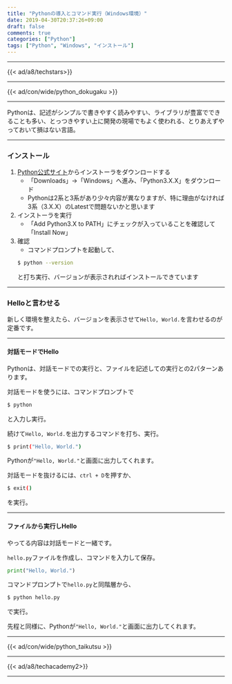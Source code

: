 ```yaml
---
title: "Pythonの導入とコマンド実行（Windows環境）"
date: 2019-04-30T20:37:26+09:00
draft: false
comments: true
categories: ["Python"]
tags: ["Python", "Windows", "インストール"]
---
```


<!--more-->

---

{{< ad/a8/techstars>}}

---

{{< ad/con/wide/python_dokugaku >}}

---

Pythonは、記述がシンプルで書きやすく読みやすい、ライブラリが豊富でできることも多い、とっつきやすい上に開発の現場でもよく使われる、とりあえずやっておいて損はない言語。

---

### インストール

1. [Python公式サイト](https://www.python.org/)からインストーラをダウンロードする
    - 「Downloads」→「Windows」へ進み、「Python3.X.X」をダウンロード
    - Pythonは2系と3系があり少々内容が異なりますが、特に理由がなければ3系（3.X.X）のLatestで問題ないかと思います
2. インストーラを実行
    - 「Add Python3.X to PATH」にチェックが入っていることを確認して「Install Now」
3. 確認
    - コマンドプロンプトを起動して、  
    ```sh
    $ python --version
    ```
    と打ち実行、バージョンが表示されればインストールできています

---

### Helloと言わせる

新しく環境を整えたら、バージョンを表示させて`Hello, World.`を言わせるのが定番です。

---

#### 対話モードでHello

Pythonは、対話モードでの実行と、ファイルを記述しての実行との2パターンあります。

対話モードを使うには、コマンドプロンプトで

```sh
$ python
```

と入力し実行。

続けて`Hello, World.`を出力するコマンドを打ち、実行。

```sh
$ print("Hello, World.")
```

Pythonが`"Hello, World."`と画面に出力してくれます。

対話モードを抜けるには、`ctrl + D`を押すか、

```sh
$ exit()
```

を実行。

---

#### ファイルから実行しHello

やってる内容は対話モードと一緒です。

`hello.py`ファイルを作成し、コマンドを入力して保存。

```python:hello.py
print("Hello, World.")
```

コマンドプロンプトで`hello.py`と同階層から、

```sh
$ python hello.py
```

で実行。

先程と同様に、Pythonが`"Hello, World."`と画面に出力してくれます。

---

{{< ad/con/wide/python_taikutsu >}}

---

{{< ad/a8/techacademy2>}}

---
